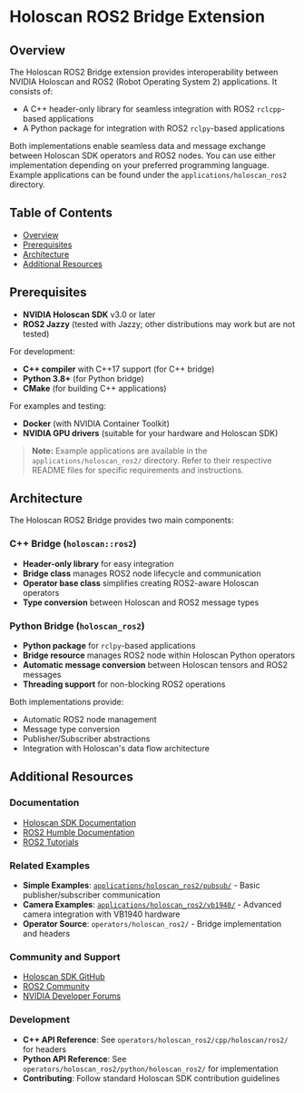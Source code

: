 # Holoscan ROS2 Bridge Extension

## Overview
The Holoscan ROS2 Bridge extension provides interoperability between NVIDIA Holoscan and ROS2 (Robot Operating System 2) applications. It consists of:
- A C++ header-only library for seamless integration with ROS2 `rclcpp`-based applications
- A Python package for integration with ROS2 `rclpy`-based applications

Both implementations enable seamless data and message exchange between Holoscan SDK operators and ROS2 nodes. You can use either implementation depending on your preferred programming language. Example applications can be found under the `applications/holoscan_ros2` directory.

## Table of Contents
- [Overview](#overview)
- [Prerequisites](#prerequisites)
- [Architecture](#architecture)
- [Additional Resources](#additional-resources)

## Prerequisites
- **NVIDIA Holoscan SDK** v3.0 or later
- **ROS2 Jazzy** (tested with Jazzy; other distributions may work but are not tested)

For development:
- **C++ compiler** with C++17 support (for C++ bridge)
- **Python 3.8+** (for Python bridge)
- **CMake** (for building C++ applications)

For examples and testing:
- **Docker** (with NVIDIA Container Toolkit)
- **NVIDIA GPU drivers** (suitable for your hardware and Holoscan SDK)

> **Note:** Example applications are available in the `applications/holoscan_ros2/` directory. Refer to their respective README files for specific requirements and instructions.

## Architecture

The Holoscan ROS2 Bridge provides two main components:

### C++ Bridge (`holoscan::ros2`)
- **Header-only library** for easy integration
- **Bridge class** manages ROS2 node lifecycle and communication
- **Operator base class** simplifies creating ROS2-aware Holoscan operators
- **Type conversion** between Holoscan and ROS2 message types

### Python Bridge (`holoscan_ros2`)
- **Python package** for `rclpy`-based applications
- **Bridge resource** manages ROS2 node within Holoscan Python operators
- **Automatic message conversion** between Holoscan tensors and ROS2 messages
- **Threading support** for non-blocking ROS2 operations

Both implementations provide:
- Automatic ROS2 node management
- Message type conversion
- Publisher/Subscriber abstractions
- Integration with Holoscan's data flow architecture

## Additional Resources

### Documentation
- [Holoscan SDK Documentation](https://docs.nvidia.com/holoscan/)
- [ROS2 Humble Documentation](https://docs.ros.org/en/humble/Installation.html)
- [ROS2 Tutorials](https://docs.ros.org/en/humble/Tutorials.html)

### Related Examples
- **Simple Examples**: [`applications/holoscan_ros2/pubsub/`](../../applications/holoscan_ros2/pubsub/) - Basic publisher/subscriber communication
- **Camera Examples**: [`applications/holoscan_ros2/vb1940/`](../../applications/holoscan_ros2/vb1940/) - Advanced camera integration with VB1940 hardware
- **Operator Source**: `operators/holoscan_ros2/` - Bridge implementation and headers

### Community and Support
- [Holoscan SDK GitHub](https://github.com/nvidia-holoscan/holoscan-sdk)
- [ROS2 Community](https://discourse.ros.org/)
- [NVIDIA Developer Forums](https://forums.developer.nvidia.com/)

### Development
- **C++ API Reference**: See `operators/holoscan_ros2/cpp/holoscan/ros2/` for headers
- **Python API Reference**: See `operators/holoscan_ros2/python/holoscan_ros2/` for implementation
- **Contributing**: Follow standard Holoscan SDK contribution guidelines
